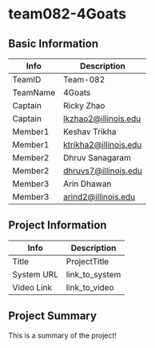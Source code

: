# team082-4Goats
 
## Basic Information

|   Info      |        Description     |
| ----------- | ---------------------- |
| TeamID      |        Team-082        |
| TeamName    |         4Goats         |
| Captain     |       Ricky Zhao       |
| Captain     |  lkzhao2@illinois.edu  |
| Member1     |      Keshav Trikha     |
| Member1     | ktrikha2@illinois.edu  |
| Member2     |   Dhruv Sanagaram      |
| Member2     |  dhruvs7@illinois.edu  |
| Member3     |      Arin Dhawan       |
| Member3     |   arind2@illinois.edu  |

## Project Information

|   Info      |        Description     |
| ----------- | ---------------------- |
|  Title      |       ProjectTitle     |
| System URL  |      link_to_system    |
| Video Link  |      link_to_video     |

## Project Summary

This is a summary of the project!
